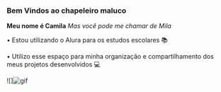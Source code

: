 ### Bem Vindos ao chapeleiro maluco 

**Meu nome é Camila**
_Mas você pode me chamar de Mila_

• Estou utilizando o Alura para os estudos escolares 📚

• Utilizo esse espaço para minha organização e compartilhamento dos meus projetos desenvolvidos 💻

![]![gif](https://github.com/camilaolv/camilaolv/assets/148990762/e73cd1a7-2437-48a5-a3ad-7f5d60ded2bb)
